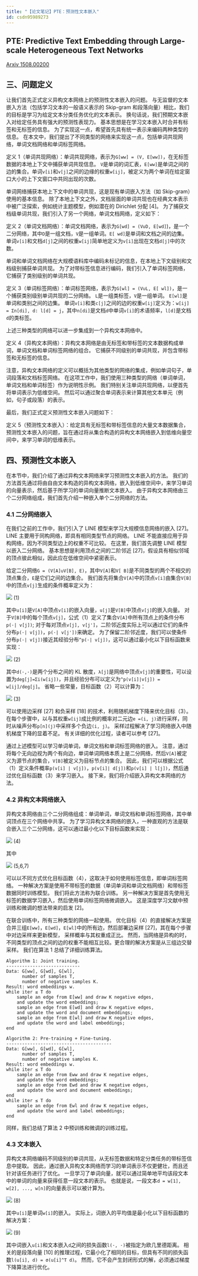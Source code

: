 ```yaml
---
title: "【论文笔记】PTE：预测性文本嵌入"
id: csdn95989273
---
```


## PTE: Predictive Text Embedding through Large-scale Heterogeneous Text Networks

[Arxiv 1508.00200](https://arxiv.org/abs/1508.00200/)

## 三、问题定义

让我们首先正式定义异构文本网络上的预测性文本嵌入的问题。 与无监督的文本嵌入方法（包括学习文本的一般语义表示的 Skip-gram 和段落向量）相比，我们的目标是学习为给定文本分类任务优化的文本表示。 换句话说，我们预期文本嵌入对给定任务具有强大的预测性表现力。 基本思想是在学习文本嵌入时合并有标签和无标签的信息。 为了实现这一点，希望首先具有统一表示来编码两种类型的信息。 在本文中，我们提出了不同类型的网络来实现这一点，包括单词共现网络，单词文档网络和单词标签网络。

定义 1（单词共现网络）：单词共现网络，表示为`G[ww] = (V, E[ww])`，在无标签数据的本地上下文中捕获单词共现信息。 `V`是单词的词汇表，`E[ww]`是单词之间的边的集合。单词`v[i]`和`v[j]`之间的边缘的权重`w[ij]`，被定义为两个单词在给定窗口大小的上下文窗口中共同出现的次数。

单词网络捕获本地上下文中的单词共现，这是现有单词嵌入方法（如 Skip-gram）使用的基本信息。 除了本地上下文之外，文档层面的单词共现也在经典文本表示中被广泛探索，例如统计主题模型，例如潜在的 Dirichlet 分配 [4]。 为了捕获文档级单词共现，我们引入了另一个网络，单词文档网络，定义如下：

定义 2（单词文档网络）：单词文档网络，表示为`G[wd] = (V∪D, E[wd]`)，是一个二分网络，其中`D`是一组文档，`V`是一组单词。`E[ wd]`是单词和文档之间的边集。 单词`v[i]`和文档`d[j]`之间的权重`w[ij]`简单地定义为`v[i]`出现在文档`d[j]`中的次数。

单词和单词文档网络在大规模语料库中编码未标记的信息，在本地上下文级别和文档级别捕获单词共现。 为了对带标签信息进行编码，我们引入了单词标签网络，它捕获了类别级别的单词共现。

定义 3（单词标签网络）：单词标签网络，表示为`G[wl] = (V∪L, E[ wl])`，是一个捕获类别级别单词共现的二分网络。 `L`是一组类标签，`V`是一组单词。 `E[wl]`是单词和类别之间的边集。 单词`v[i]`和类`c[j]`之间的边的权重`w[ij]`定义为：`w[ij] = Σn[di], d: l[d] = j`，其中`n[di]`是文档`d`中单词`v[i]`的术语频率，`l[d]`是文档`d`的类标签。

上述三种类型的网络可以进一步集成到一个异构文本网络中。

定义 4（异构文本网络）：异构文本网络是由无标签和带标签的文本数据构成单词，单词文档和单词标签网络的组合。 它捕获不同级别的单词共现，并包含带标签和无标签的信息。

注意，异构文本网络的定义可以概括为其他类型的网络的集成，例如单词句子，单词段落和文档标签网络。 在这项工作中，我们使用三种类型的网络（单词单词，单词文档和单词标签）作为说明性示例。 我们特别关注单词共现网络，以便首先将单词表示为低维空间。 然后可以通过聚合单词表示来计算其他文本单元（例如，句子或段落）的表示。

最后，我们正式定义预测性文本嵌入问题如下：

定义 5（预测性文本嵌入）：给定具有无标签和带标签信息的大量文本数据集合，预测性文本嵌入的问题，旨在通过将从集合构造的异构文本网络嵌入到低维向量空间中，来学习单词的低维表示。

## 四、预测性文本嵌入

在本节中，我们介绍了通过异构文本网络来学习预测性文本嵌入的方法。 我们的方法首先通过将由自由文本构造的异构文本网络，嵌入到低维空间中，来学习单词的向量表示，然后基于所学习的单词向量推断文本嵌入。 由于异构文本网络由三个二分网络组成，我们首先介绍一种嵌入单个二分网络的方法。

### 4.1 二分网络嵌入

在我们之前的工作中，我们引入了 LINE 模型来学习大规模信息网络的嵌入 [27]。 LINE 主要用于同构网络，即具有相同类型节点的网络。 LINE 不能直接应用于异构网络，因为不同类型边上的权重不可比较。 在这里，我们首先调整 LINE 模型以嵌入二分网络。 基本思想是利用顶点之间的二阶邻近 [27]，假设具有相似邻域的顶点彼此相似，因此应在低维空间中紧密表示。

给定二分网络`G = (V[A]∪V[B], E)`，其中`V[A]`和`V[ B]`是不同类型的两个不相交的顶点集合，`E`是它们之间的边集合。 我们首先将集合`V[A]`中的顶点`v[i]`由集合`V[B]`中的顶点`v[j]`生成的条件概率定义为：

![](../img/b182edbcd7ee433d5c60d76a79727377.png) (1)

其中`u[i]`是`V[A]`中顶点`v[i]`的嵌入向量，`u[j]`是`V[B]`中顶点`v[j]`的嵌入向量。 对于`V[B]`中的每个顶点`v[j]`，公式（1）定义了集合`V[A]`中所有顶点上的条件分布`p(·| v[j])`; 对于每对顶点`v[j], v[j']`，二阶邻近度实际上可以通过它们的条件分布`p(·| v[j])`，`p(·| v[j'])`来确定。 为了保留二阶邻近度，我们可以使条件分布`p(·| v[j])`接近其经验分布`^p(·| v[j])`，这可以通过最小化以下目标函数来实现：

![](../img/7dae8cbbb87af76373b5bb523df83764.png) (2)

其中`d(·,·)`是两个分布之间的 KL 散度，`λ[j]`是网络中顶点`v[j]`的重要性，可以设置为`deg[j]=Σi(w[ij])`，并且经验分布可以定义为`^p(v[i]|v[j]) = w[ij]/deg[j]`。 省略一些常量，目标函数（2）可以计算为：

![](../img/fd0ce6e9c844920a7cda9ba8e138842e.png) (3)

可以使用边采样 [27] 和负采样 [18] 的技术，利用随机梯度下降来优化目标（3）。 在每个步骤中，以与其权重`w[ij]`成比例的概率对二元边`e =(i, j)`进行采样，同时从噪声分布`p[n](j)`中采样多个负边`(i, j)`。 采样过程解决了学习网络嵌入中随机梯度下降的显着不足。 有关详细的优化过程，读者可以参考 [27]。

通过上述模型可以学习单词单词，单词文档和单词标签网络的嵌入。 注意，通过将每个无向边视为两个有向边，单词单词网络本质上是二分网络，然后`V[A]`被定义为源节点的集合，`V[B]`被定义为目标节点的集合。 因此，我们可以根据公式（1）定义条件概率`p(v[i] | v[j])`，`p(v[i]| d[j])`和`p(v[i] | l[j])`，然后通过优化目标函数（3）来学习嵌入。 接下来，我们将介绍嵌入异构文本网络的方法。

### 4.2 异构文本网络嵌入

异构文本网络由三个二分网络组成：单词单词，单词文档和单词标签网络，其中单词顶点在三个网络中共享。 为了学习异构文本网络的嵌入，一种直观的方法是联合嵌入三个二分网络，这可以通过最小化以下目标函数来实现：

![](../img/9dd2e67704344ded22b26e1c03601fc0.png) (4)

其中

![](../img/cda0440a353ec6a8d9abb4ceba6d7be6.png) (5,6,7)

可以以不同方式优化目标函数（4），这取决于如何使用标签信息，即单词标签网络。 一种解决方案是使用不带标签的数据（单词单词和单词文档网络）和带标签数据同时训练模型。 我们将此方法称为联合训练。 另一种解决方案是首先使用无标签的数据学习嵌入，然后使用单词标签网络微调嵌入。 这是深度学习文献中预训练和微调的想法带来的启发 [2]。

在联合训练中，所有三种类型的网络一起使用。 优化目标（4）的直接解决方案是合并三组`E[ww]`，`E[wd]`，`E[wl]`中的所有边，然后部署边采样 [27]，其在每个步骤中对边采样来更新模型， 采样概率与其权重成正比。 然而，当网络是异构的时，不同类型的顶点之间的边的权重不能相互比较。更合理的解决方案是从三组边交替采样。 我们在算法 1 总结了详细训练算法。

```
Algorithm 1: Joint training.
----------------------------
Data: G[ww], G[wd], G[wl], 
      number of samples T, 
      number of negative samples K.
Result: word embeddings w.
while iter ≤ T do
    sample an edge from E[ww] and draw K negative edges,
    and update the word embeddings;
    sample an edge from E[wd] and draw K negative edges,
    and update the word and document embeddings;
    sample an edge from E[wl] and draw K negative edges,
    and update the word and label embeddings;
end

Algorithm 2: Pre-training + Fine-tuning.
----------------------------------------
Data: G[ww], G[wd], G[wl], 
      number of samples T, 
      number of negative samples K.
Result: word embeddings w.
while iter ≤ T do
    sample an edge from Eww and draw K negative edges,
    and update the word embeddings;
    sample an edge from Ewd and draw K negative edges,
    and update the word and document embeddings;
end
while iter ≤ T do
    sample an edge from Ewl and draw K negative edges,
    and update the word and label embeddings;
end 
```

同样，我们总结了算法 2 中预训练和微调的训练过程。

### 4.3 文本嵌入

异构文本网络编码不同级别的单词共现，从无标签数据和特定分类任务的带标签信息中提取。 因此，通过嵌入异构文本网络而学习的单词表示不仅更健壮，而且还针对该任务进行了优化。 一旦学习了单词向量，就可以通过简单地平均该段文本中的单词的向量来获得任意一段文本的表示。 也就是说，一段文本`d = w[1], w[2], ..., w[n]`的向量表示可以被计算为。

![](../img/cef24ca67ca518eb710b29f7d9c9429a.png) (8)

其中`u[i]`是单词`w[i]`的嵌入。 实际上，词嵌入的平均值是最小化以下目标函数的解决方案：

![](../img/507d10464f69612d8329afd63da88b6c.png) (9)

其中词嵌入`u[i]`和文本嵌入`d`之间的损失函数`l(·, ·)`被指定为欧几里德距离。 相关的是段落向量 [10] 的推理过程，它最小化了相同的目标，但具有不同的损失函数`l(u[i], d) = σ(u[i]^T d)`。 然而，它不会产生封闭形式的解，必须通过梯度下降算法进行优化。